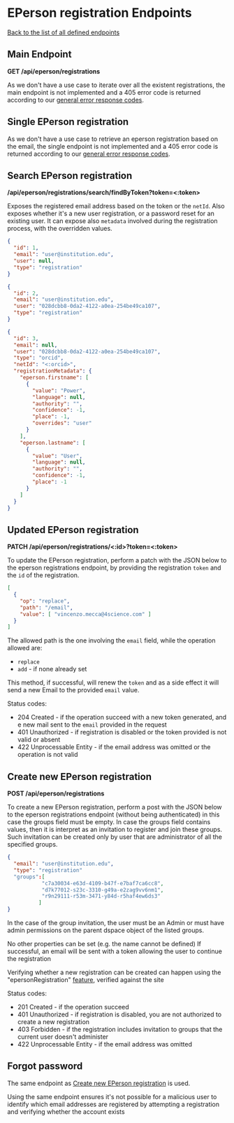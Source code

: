 # EPerson registration Endpoints
[Back to the list of all defined endpoints](endpoints.md)

## Main Endpoint
**GET /api/eperson/registrations**

As we don't have a use case to iterate over all the existent registrations, the main endpoint is not implemented and a 405 error code is returned according to our [general error response codes](README.md#Error-codes).

## Single EPerson registration

As we don't have a use case to retrieve an eperson registration based on the email, the single endpoint is not implemented and a 405 error code is returned according to our [general error response codes](README.md#Error-codes).

## Search EPerson registration
**/api/eperson/registrations/search/findByToken?token=<:token>**

Exposes the registered email address based on the token or the `netId`.
Also exposes whether it's a new user registration, or a password reset for an existing user. It can expose also `metadata` involved during the registration process, with the overridden values.

```json
{
  "id": 1,
  "email": "user@institution.edu",
  "user": null,
  "type": "registration"
}
```

```json
{
  "id": 2,
  "email": "user@institution.edu",
  "user": "028dcbb8-0da2-4122-a0ea-254be49ca107",
  "type": "registration"
}
```

```json
{
  "id": 3,
  "email": null,
  "user": "028dcbb8-0da2-4122-a0ea-254be49ca107",
  "type": "orcid",
  "netId": "<:orcid>",
  "registrationMetadata": {
    "eperson.firstname": [
      {
        "value": "Power",
        "language": null,
        "authority": "",
        "confidence": -1,
        "place": -1,
        "overrides": "user"
      }
    ],
    "eperson.lastname": [
      {
        "value": "User",
        "language": null,
        "authority": "",
        "confidence": -1,
        "place": -1
      }
    ]
  }
}
```

## Updated EPerson registration
**PATCH /api/eperson/registrations/<:id>?token=<:token>**

To update the EPerson registration, perform a patch with the JSON below to the eperson registrations endpoint, by providing the registration `token` and the `id` of the registration. 

```json
[
  {
    "op": "replace",
    "path": "/email",
    "value": [ "vincenzo.mecca@4science.com" ]
  }
]
```

The allowed path is the one involving the `email` field, while the operation allowed are:
- `replace`
- `add` - if none already set

This method, if successful, will renew the `token` and as a side effect it will send a new Email to the provided `email` value.

Status codes:
* 204 Created - if the operation succeed with a new token generated, and e new mail sent to the `email` provided in the request
* 401 Unauthorized - if registration is disabled or the token provided is not valid or absent
* 422 Unprocessable Entity - if the email address was omitted or the operation is not valid

## Create new EPerson registration
**POST /api/eperson/registrations**

To create a new EPerson registration, perform a post with the JSON below to the eperson registrations endpoint (without being authenticated) in this case the groups field must be empty.
In case the groups field contains values, then it is interpret as an invitation to register and join these groups. Such invitation can be created only by user that are administrator of all the specified groups.

```json
{
  "email": "user@institution.edu",
  "type": "registration"
  "groups":[
           "c7a30034-e63d-4109-b47f-e7baf7ca6cc8",
           "d7k77012-s23c-3310-g49a-e2zag9vv6nm1",
           "r9n29111-r53m-3471-y84d-r5haf4ew6ds3"
          ]
}
```
In the case of the group invitation, the user must be an Admin
or must have admin permissions on the parent dspace object of the listed groups.

No other properties can be set (e.g. the name cannot be defined)
If successful, an email will be sent with a token allowing the user to continue the registration

Verifying whether a new registration can be created can happen using the "epersonRegistration" [feature](features.md), verified against the site

Status codes:
* 201 Created - if the operation succeed
* 401 Unauthorized - if registration is disabled, you are not authorized to create a new registration
* 403 Forbidden - if the registration includes invitation to groups that the current user doesn't administer
* 422 Unprocessable Entity - if the email address was omitted

## Forgot password

The same endpoint as [Create new EPerson registration](#create-new-eperson-registration) is used.

Using the same endpoint ensures it's not possible for a malicious user to identify which email addresses are registered by attempting a registration and verifying whether the account exists
